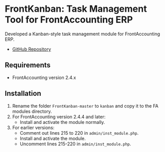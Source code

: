 # FrontKanban: Task Management Tool for FrontAccounting ERP
Developed a Kanban-style task management module for FrontAccounting ERP.

- [GitHub Repository](https://github.com/shhivaam/Task-Management-Tool)

## Requirements
- FrontAccounting version 2.4.x

## Installation
1. Rename the folder `FrontKanban-master` to `kanban` and copy it to the FA modules directory.
2. For FrontAccounting version 2.4.4 and later:
   - Install and activate the module normally.
3. For earlier versions:
   - Comment out lines 215 to 220 in `admin/inst_module.php`.
   - Install and activate the module.
   - Uncomment lines 215-220 in `admin/inst_module.php`.
